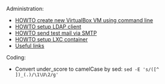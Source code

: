 Administration:
- [HOWTO create new VirtualBox VM using command
  line](./administration/howto-create-vbox-vm.md)
- [HOWTO setup LDAP client](./administration/howto-setup-ldap-client.md)
- [HOWTO send test mail via SMTP](./administration/howto-send-mail-via-smtp.md)
- [HOWTO setup LXC container](./administration/howto-create-lxc-container.md)
- [Useful links](./administration/useful-links.md)

Coding:
- Convert under_score to camelCase by sed: ```sed -E 's/([^ ])_(.)/\1\U\2/g'```
